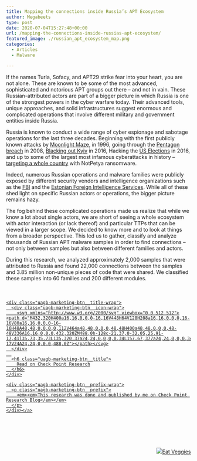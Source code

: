 ```yaml
---
title: Mapping the connections inside Russia’s APT Ecosystem
author: Megabeets
type: post
date: 2020-07-04T15:27:48+00:00
url: /mapping-the-connections-inside-russias-apt-ecosystem/
featured_image: ./russian_apt_ecosystem_map.png
categories:
  - Articles
  - Malware

---
```

If the names Turla, Sofacy, and APT29 strike fear into your heart, you are not alone. These are known to be some of the most advanced, sophisticated and notorious APT groups out there – and not in vain. These Russian-attributed actors are part of a bigger picture in which Russia is one of the strongest powers in the cyber warfare today. Their advanced tools, unique approaches, and solid infrastructures suggest enormous and complicated operations that involve different military and government entities inside Russia.&nbsp;

Russia is known to conduct a wide range of cyber espionage and sabotage operations for the last three decades. Beginning with the first publicly known attacks by [Moonlight Maze][1], in 1996, going through the [Pentagon breach][2] in 2008, [Blacking out Kyiv][3] in 2016, Hacking the [US Elections][4] in 2016, and up to some of the largest most infamous cyberattacks in history – [targeting a whole country][5] with NotPetya ransomware.

Indeed, numerous Russian operations and malware families were publicly exposed by different security vendors and intelligence organizations such as the [FBI][6] and the [Estonian Foreign Intelligence Services][7]. While all of these shed light on specific Russian actors or operations, the bigger picture remains hazy.

The fog behind these complicated operations made us realize that while we know a lot about single actors, we are short of seeing a whole ecosystem with actor interaction (or lack thereof) and particular TTPs that can be viewed in a larger scope. We decided to know more and to look at things from a broader perspective. This led us to gather, classify and analyze thousands of Russian APT malware samples in order to find connections – not only between samples but also between different families and actors.&nbsp;

During this research, we analyzed approximately 2,000 samples that were attributed to Russia and found 22,000 connections between the samples and 3.85 million non-unique pieces of code that were shared. We classified these samples into 60 families and 200 different modules.

<div style="height:23px" aria-hidden="true" class="wp-block-spacer">
</div>



<div class="wp-block-uagb-marketing-button uagb-marketing-btn__outer-wrap uagb-marketing-btn__align-center uagb-marketing-btn__align-text-center uagb-marketing-btn__icon-before uagb-block-01715af8">
  <div class="uagb-marketing-btn__wrap">
    <a href="https://research.checkpoint.com/2019/russianaptecosystem/" class="uagb-marketing-btn__link" target="_blank" rel="noopener noreferrer">
    
    <div class="uagb-marketing-btn__title-wrap">
      <div class="uagb-marketing-btn__icon-wrap">
        <svg xmlns="http://www.w3.org/2000/svg" viewbox="0 0 512 512"><path d="M432,320H400a16,16,0,0,0-16,16V448H64V128H208a16,16,0,0,0,16-16V80a16,16,0,0,0-16-16H48A48,48,0,0,0,0,112V464a48,48,0,0,0,48,48H400a48,48,0,0,0,48-48V336A16,16,0,0,0,432,320ZM488,0h-128c-21.37,0-32.05,25.91-17,41l35.73,35.73L135,320.37a24,24,0,0,0,0,34L157.67,377a24,24,0,0,0,34,0L435.28,133.32,471,169c15,15,41,4.5,41-17V24A24,24,0,0,0,488,0Z"></path></svg>
      </div>
      
      <h6 class="uagb-marketing-btn__title">
        Read on Check Point Research
      </h6>
    </div>
    
    <div class="uagb-marketing-btn__prefix-wrap">
      <p class="uagb-marketing-btn__prefix">
        <em><em>This research was done and published by me on Check Point Research Blog</em></em>
      </p>
    </div></a>
  </div>
</div>

<div style="height:67px" aria-hidden="true" class="wp-block-spacer">
</div>

<div class="nf-post-footer">
  <p style="text-align: right">
    <a href="https://www.megabeets.net/about.html#vegan"><img src="./megabeets_inline_logo.png" />Eat Veggies</a>
  </p>
</div>

 [1]: https://media.kasperskycontenthub.com/wp-conte./sites/43/2018/03/07180251/Penquins_Moonlit_Maze_PDF_eng.pdf
 [2]: https://web.archive.org/web/20090221124901/https://articles.latimes.com/2008/nov/28/nation/na-cyberattack28
 [3]: https://www.wired.com/story/crash-override-malware/
 [4]: https://www.dhs.gov/news/2016/10/07/joint-statement-department-homeland-security-and-office-director-national
 [5]: https://www.washingtonpost.com/world/national-security/russian-military-was-behind-notpetya-cyberattack-in-ukraine-cia-concludes/2018/01/12/048d8506-f7ca-11e7-b34a-b85626af34ef_story.html?
 [6]: https://www.us-cert.gov/sites/default/files/publications/JAR_16-20296A_GRIZZLY%20STEPPE-2016-1229.pdf
 [7]: https://www.valisluureamet.ee/pdf/raport-2018-ENG-web.pdf